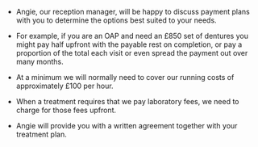 + Angie, our reception manager,  will be happy to discuss payment plans with you to determine the options best suited to your needs. 

+ For example, if you are an OAP and need an £850 set of dentures you might pay half upfront with the payable rest on completion, or pay a proportion of the total each visit or even spread the payment out over many months. 

+ At a minimum we will normally need to cover our running costs of approximately £100 per hour. 

+ When a treatment requires that we pay laboratory fees, we need to charge for those fees upfront.

+ Angie will provide you with a written agreement together with your treatment plan. 
 
